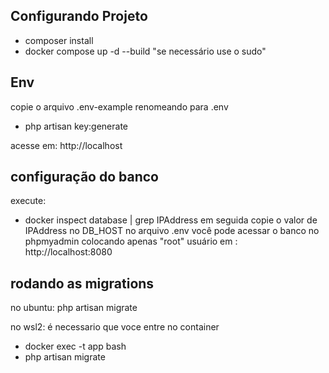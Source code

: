 ## Configurando Projeto
  - composer install
  - docker compose up -d --build "se necessário use o sudo"

## Env
copie o arquivo .env-example renomeando para .env

 - php artisan key:generate

 acesse em: http://localhost

## configuração do banco

execute:
 - docker inspect database | grep IPAddress
 em seguida copie o valor de IPAddress no DB_HOST no arquivo .env
 você pode acessar o banco no phpmyadmin colocando apenas "root" usuário em : http://localhost:8080 

## rodando as migrations

no ubuntu:
php artisan migrate

no wsl2: 
é necessario que voce entre no container
 - docker exec -t app bash 
 - php artisan migrate 

